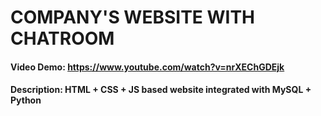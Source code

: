# COMPANY'S WEBSITE WITH CHATROOM
#### Video Demo:  <https://www.youtube.com/watch?v=nrXEChGDEjk>
#### Description: HTML + CSS + JS based website integrated with MySQL + Python